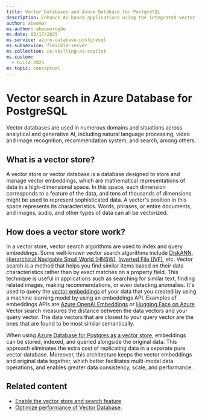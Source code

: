 ```yaml
---
title: Vector Databases and Azure Database for PostgreSQL
description: Enhance AI-based applications using the integrated vector store functionality in Azure Database for PostgreSQL
author: abeomor
ms.author: abeomorogbe
ms.date: 03/17/2025
ms.service: azure-database-postgresql
ms.subservice: flexible-server
ms.collection: ce-skilling-ai-copilot
ms.custom:
  - build-2025
ms.topic: conceptual
---
```


# Vector search in Azure Database for PostgreSQL

Vector databases are used in numerous domains and situations across analytical and generative AI, including natural language processing, video and image recognition, recommendation system, and search, among others.

## What is a vector store?

A vector store or vector database is a database designed to store and manage vector embeddings, which are mathematical representations of data in a high-dimensional space. In this space, each dimension corresponds to a feature of the data, and tens of thousands of dimensions might be used to represent sophisticated data. A vector's position in this space represents its characteristics. Words, phrases, or entire documents, and images, audio, and other types of data can all be vectorized.

## How does a vector store work?

In a vector store, vector search algorithms are used to index and query embeddings. Some well-known vector search algorithms include [DiskANN](how-to-optimize-performance-pgvector.md#disk-approximate-nearest-neighbor-diskann), [Hierarchical Navigable Small World (HNSW)](how-to-optimize-performance-pgvector.md#hierarchical-navigable-small-worlds-hnsw), [Inverted File (IVF)](how-to-optimize-performance-pgvector.md#inverted-file-with-flat-compression-ivvflat), etc. Vector search is a method that helps you find similar items based on their data characteristics rather than by exact matches on a property field. This technique is useful in applications such as searching for similar text, finding related images, making recommendations, or even detecting anomalies. It's used to query the [vector embeddings](/azure/ai-services/openai/concepts/understand-embeddings) of your data that you created by using a machine learning model by using an embeddings API. Examples of embeddings APIs are [Azure OpenAI Embeddings](/azure/ai-services/openai/how-to/embeddings) or [Hugging Face on Azure](https://azure.microsoft.com/solutions/hugging-face-on-azure/). Vector search measures the distance between the data vectors and your query vector. The data vectors that are closest to your query vector are the ones that are found to be most similar semantically.

When using [Azure Database for Postgres as a vector store](how-to-use-pgvector.md), embeddings can be stored, indexed, and queried alongside the original data. This approach eliminates the extra cost of replicating data in a separate pure vector database. Moreover, this architecture keeps the vector embeddings and original data together, which better facilitates multi-modal data operations, and enables greater data consistency, scale, and performance.


## Related content
- [Enable the vector store and search feature](how-to-use-pgvector.md)
- [Optimize performance of Vector Database](how-to-optimize-performance-pgvector.md).
